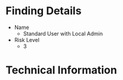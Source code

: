
# Finding Details 

* Name
  * Standard User with Local Admin 
* Risk Level
  * 3

# Technical Information
